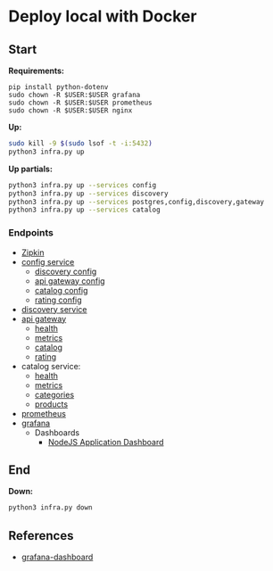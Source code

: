 # Deploy local with Docker

## Start

**Requirements:**

```shell
pip install python-dotenv
sudo chown -R $USER:$USER grafana
sudo chown -R $USER:$USER prometheus
sudo chown -R $USER:$USER nginx   
```

**Up:**

```bash
sudo kill -9 $(sudo lsof -t -i:5432)
python3 infra.py up
```

**Up partials:**

```bash
python3 infra.py up --services config
python3 infra.py up --services discovery
python3 infra.py up --services postgres,config,discovery,gateway
python3 infra.py up --services catalog
```

### Endpoints

- [Zipkin](http://localhost:9411)
- [config service](http://localhost:8888)
  - [discovery config](http://localhost:8888/discovery-service/docker)
  - [api gateway config](http://localhost:8888/api-gateway/docker)
  - [catalog config](http://localhost:8888/catalog-service/docker)
  - [rating config](http://localhost:8888/rating-service/docker)
- [discovery service](http://localhost:8761)
- [api gateway](http://localhost:8080)
  - [health](http://localhost:8080/health)
  - [metrics](http://localhost:8080/metrics)
  - [catalog](http://localhost:8080/catalog/info)
  - [rating](http://localhost:8080/rating/info)
- catalog service:
  - [health](http://localhost:8081/health)
  - [metrics](http://localhost:8081/metrics)
  - [categories](http://localhost:8081/categories)
  - [products](http://localhost:8081/products)
- [prometheus](http://localhost:9090)
- [grafana](http://localhost:3000)
  - Dashboards
    - [NodeJS Application Dashboard](http://localhost:3000/d/PTSqcpJWk/nodejs-application-dashboard?orgId=1&refresh=5s)

## End

**Down:**

```bash
python3 infra.py down
```

## References

- [grafana-dashboard](https://github.com/codecentric/spring-boot-monitoring-sample/blob/master/grafana/grafana-dashboard.json)
